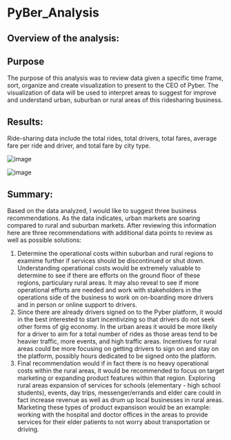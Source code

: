 # PyBer_Analysis

## Overview of the analysis:

## Purpose
The purpose of this analysis was to review data given a specific time frame, sort, organize and create visualization to present to the CEO of Pyber.  The visualization of data will be used to interpret areas to suggest for improve and understand urban, suburban or rural areas of this ridesharing business.

## Results:
 
Ride-sharing data include the total rides, total drivers, total fares, average fare per ride and driver, and total fare by city type. 

![image](https://user-images.githubusercontent.com/85530690/126025065-cf6f9e84-1f26-411a-b6e2-6ba853d7a5e0.png)




![image](https://user-images.githubusercontent.com/85530690/126026356-7dbf5c64-2d60-426b-8a63-4541d52e264e.png)




## Summary:

Based on the data analyzed, I would like to suggest three business recommendations.   As the data indicates, urban markets are soaring compared to rural and suburban markets.   After reviewing this information here are three recommendations with additional data points to review as well as possible solutions:

1. Determine the operational costs within suburban and rural regions to examime further if services should be discontinued or shut down.  Understanding operational costs would be extremely valuable to determine to see if there are efforts on the ground floor of these regions, particulary rural areas.  It may also reveal to see if more operational efforts are needed and work with stakeholders in the operations side of the business to work on on-boarding more drivers and in person or online support to drivers.   
2. Since there are already drivers signed on to the Pyber platform, it would in the best interested to start incentivizing so that drivers do not seek other forms of gig economy.   In the urban areas it would be more likely for a driver to aim for a total number of rides as those areas tend to be heavier traffic, more events, and high traffic areas.   Incentives for rural areas could be more focusing on getting drivers to sign on and stay on the platform, possibly hours dedicated to be signed onto the platform.  
3. Final recommendation would if in fact there is no heavy operational costs within the rural areas, it would be recommended to focus on target marketing or expanding product features within that region.   Exploring rural areas expansion of services for schools (elementary - high school students), events, day trips, messenger/errands and elder care could in fact increase revenue as well as drum up local businesses in rural areas.   Marketing these types of product expansison would be an example:  working with the hospital and doctor offices in the areas to provide services for their elder patients to not worry about transportation or driving.   
